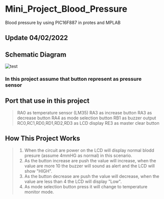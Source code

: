 # Mini_Project_Blood_Pressure
Blood pressure by using PIC16F887 in protes and MPLAB

## Update 04/02/2022

## Schematic Diagram

![test](https://user-images.githubusercontent.com/81744011/152381045-45b970a7-662f-4cf3-99d5-a8bdbf8952ff.jpg)

 
### In this project assume that button represent as pressure sensor
## Port that use in this project
>RA0 as temperature sensor (LM35)
>RA3 as increase button
>RA3 as decrease button
>RA4 as mode selection button
>RB1 as buzzer output
>RC0,RC1,RD0,RD1,RD2,RD3 as LCD display 
>RE3 as master clear button
>
## How This Project Works
>1. When the circuit are power on the LCD will display normal blodd presure (assume 4mmHG as normal) in this scenario.
>2. As the button increase are push the value will increase, when the value are more 10 the buzzer will sound as alert and the LCD will show "HIGH".
>3. As the button decrease are push the value will decrease, when the value are less than 4 the LCD will display "Low".
>4. As mode selection button press it will change to temperature monitor mode.
